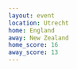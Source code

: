 ```yaml
---
layout: event
location: Utrecht
home: England
away: New Zealand
home_score: 16
away_score: 13
---
```

